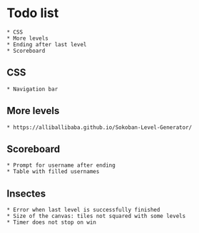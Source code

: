 # Todo list

    * CSS
    * More levels
    * Ending after last level
    * Scoreboard
    
## CSS

    * Navigation bar
    
## More levels

    * https://alliballibaba.github.io/Sokoban-Level-Generator/

## Scoreboard

    * Prompt for username after ending
    * Table with filled usernames

## Insectes

    * Error when last level is successfully finished
    * Size of the canvas: tiles not squared with some levels
    * Timer does not stop on win
